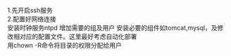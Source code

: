 1.先开启ssh服务  
2.配置好网络连接  
安装时钟服务ntpd
增加需要的组及用户
安装必要的组件如tomcat,mysql，及修改相对应的配置文件。这里最好考虑自动化部署  
用chown -R命令将目录的权限分配给用户  

